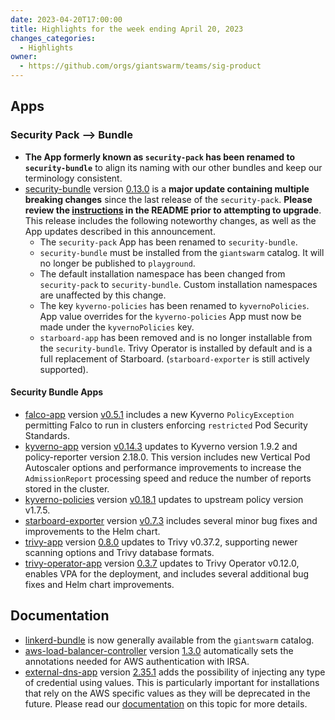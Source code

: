 ```yaml
---
date: 2023-04-20T17:00:00
title: Highlights for the week ending April 20, 2023
changes_categories:
  - Highlights
owner:
  - https://github.com/orgs/giantswarm/teams/sig-product
---
```


## Apps

### Security Pack --> Bundle
- **The App formerly known as `security-pack` has been renamed to `security-bundle`** to align its naming with our other bundles and keep our terminology consistent.
- [security-bundle](https://github.com/giantswarm/security-pack) version [0.13.0](https://github.com/giantswarm/security-bundle/blob/main/CHANGELOG.md#0130---2023-04-12) is a **major update containing multiple breaking changes** since the last release of the `security-pack`. **Please review the [instructions](https://github.com/giantswarm/security-bundle#installing) in the README prior to attempting to upgrade**. This release includes the following noteworthy changes, as well as the App updates described in this announcement.
  - The `security-pack` App has been renamed to `security-bundle`.
  - `security-bundle` must be installed from the `giantswarm` catalog. It will no longer be published to `playground`.
  - The default installation namespace has been changed from `security-pack` to `security-bundle`. Custom installation namespaces are unaffected by this change.
  - The key `kyverno-policies` has been renamed to `kyvernoPolicies`. App value overrides for the `kyverno-policies` App must now be made under the `kyvernoPolicies` key.
  - `starboard-app` has been removed and is no longer installable from the `security-bundle`. Trivy Operator is installed by default and is a full replacement of Starboard. (`starboard-exporter` is still actively supported).

#### Security Bundle Apps
- [falco-app](https://github.com/giantswarm/falco-app) version [v0.5.1](https://github.com/giantswarm/falco-app/blob/main/CHANGELOG.md#051---2023-03-28) includes a new Kyverno `PolicyException` permitting Falco to run in clusters enforcing `restricted` Pod Security Standards.
- [kyverno-app](https://github.com/giantswarm/kyverno-app) version [v0.14.3](https://github.com/giantswarm/kyverno-app/blob/main/CHANGELOG.md#0143---2023-04-11) updates to Kyverno version 1.9.2 and policy-reporter version 2.18.0. This version includes new Vertical Pod Autoscaler options and performance improvements to increase the `AdmissionReport` processing speed and reduce the number of reports stored in the cluster.
- [kyverno-policies](https://github.com/giantswarm/kyverno-policies) version [v0.18.1](https://github.com/giantswarm/kyverno-policies/blob/main/CHANGELOG.md#0181---2023-02-15) updates to upstream policy version v1.7.5.
- [starboard-exporter](https://github.com/giantswarm/starboard-exporter) version [v0.7.3](https://github.com/giantswarm/starboard-exporter/blob/main/CHANGELOG.md#073---2023-04-12) includes several minor bug fixes and improvements to the Helm chart.
- [trivy-app](https://github.com/giantswarm/trivy-app/) version [0.8.0](https://github.com/giantswarm/trivy-app/blob/main/CHANGELOG.md#080---2023-03-17) updates to Trivy v0.37.2, supporting newer scanning options and Trivy database formats.
- [trivy-operator-app](https://github.com/giantswarm/trivy-operator-app) version [0.3.7](https://github.com/giantswarm/trivy-operator-app/blob/main/CHANGELOG.md#037---2023-04-11) updates to Trivy Operator v0.12.0, enables VPA for the deployment, and includes several additional bug fixes and Helm chart improvements.


## Documentation
- [linkerd-bundle](https://github.com/giantswarm/linkerd-bundle) is now generally available from the `giantswarm` catalog.
- [aws-load-balancer-controller](https://github.com/giantswarm/aws-load-balancer-controller-app) version [1.3.0](https://github.com/giantswarm/aws-load-balancer-controller-app/blob/main/CHANGELOG.md#130---2023-04-12) automatically sets the annotations needed for AWS authentication with IRSA.
- [external-dns-app](https://github.com/giantswarm/external-dns-app) version [2.35.1](https://github.com/giantswarm/external-dns-app/blob/main/CHANGELOG.md#2351---2023-04-14) adds the possibility of injecting any type of credential using values. This is particularly important for installations that rely on the AWS specific values as they will be deprecated in the future. Please read our [documentation](https://docs.giantswarm.io/advanced/external-dns/aws-route53-static-creds) on this topic for more details.
